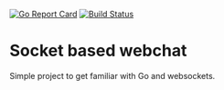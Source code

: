 [![Go Report Card](https://goreportcard.com/badge/github.com/achmudas/websocket-chat)](https://goreportcard.com/report/github.com/achmudas/websocket-chat)
[![Build Status](https://travis-ci.com/achmudas/websocket-chat.svg?branch=master)](https://travis-ci.com/achmudas/websocket-chat)

# Socket based webchat

Simple project to get familiar with Go and websockets.